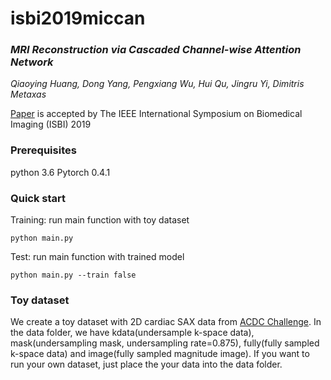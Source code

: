 # isbi2019miccan

### *MRI Reconstruction via Cascaded Channel-wise Attention Network*
*Qiaoying Huang, Dong Yang, Pengxiang Wu, Hui Qu, Jingru Yi, Dimitris Metaxas*

[Paper](https://arxiv.org/abs/1810.08229) is accepted by The IEEE International Symposium on Biomedical Imaging (ISBI) 2019

### Prerequisites
python 3.6
Pytorch 0.4.1

### Quick start
Training: run main function with toy dataset
```
python main.py
```
Test: run main function with trained model
```
python main.py --train false
```

### Toy dataset
We create a toy dataset with 2D cardiac SAX data from [ACDC Challenge](https://www.creatis.insa-lyon.fr/Challenge/acdc/). In the data folder, we have kdata(undersample k-space data), mask(undersampling mask, undersampling rate=0.875), fully(fully sampled k-space data) and image(fully sampled magnitude image). If you want to run your own dataset, just place the your data into the data folder.